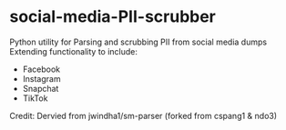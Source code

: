 # social-media-PII-scrubber
Python utility for Parsing and scrubbing PII from social media dumps
Extending functionality to include:
- Facebook
- Instagram
- Snapchat
- TikTok

Credit: Dervied from jwindha1/sm-parser (forked from cspang1 & ndo3)